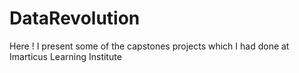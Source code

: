 # DataRevolution
Here ! I present some of the capstones projects which I had done at Imarticus Learning Institute
